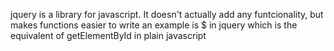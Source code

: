 jquery is a library for javascript. It doesn't actually add any funtcionality,
but makes functions easier to write
an example is $ in jquery which is the equivalent of getElementById in plain javascript
